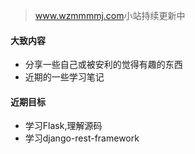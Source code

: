 > <a href='https://www.wzmmmmj.com'>www.wzmmmmj.com</a>小站持续更新中

#### 大致内容

- 分享一些自己或被安利的觉得有趣的东西
- 近期的一些学习笔记

#### 近期目标

- 学习Flask,理解源码
- 学习django-rest-framework
